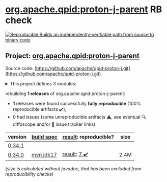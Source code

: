 [org.apache.qpid:proton-j-parent](https://central.sonatype.com/artifact/org.apache.qpid/proton-j-parent/0.34.0/versions) RB check
=======

[![Reproducible Builds](https://reproducible-builds.org/images/logos/rb.svg) an independently-verifiable path from source to binary code](https://reproducible-builds.org/)

## Project: [org.apache.qpid:proton-j-parent](https://central.sonatype.com/artifact/org.apache.qpid/proton-j-parent/0.34.0/versions)

Source code: [https://github.com/apache/qpid-proton-j.git](https://github.com/apache/qpid-proton-j.git)

<details><summary>This project defines 3 modules:</summary>

* [org.apache.qpid:apache-qpid-proton-j](https://central.sonatype.com/artifact/org.apache.qpid/apache-qpid-proton-j/0.34.0)
* [org.apache.qpid:proton-j](https://central.sonatype.com/artifact/org.apache.qpid/proton-j/0.34.0)
* [org.apache.qpid:proton-j-parent](https://central.sonatype.com/artifact/org.apache.qpid/proton-j-parent/0.34.0)
</details>

rebuilding **1 releases** of org.apache.qpid:proton-j-parent:
- **1** releases were found successfully **fully reproducible** (100% reproducible artifacts :heavy_check_mark:),
- 0 had issues (some unreproducible artifacts :warning:, see eventual :mag: diffoscope and/or :memo: issue tracker links):

| version | [build spec](/BUILDSPEC.md) | [result](https://reproducible-builds.org/docs/jvm/): reproducible? | size |
| -- | --------- | ------ | -- |
| [0.34.1](https://central.sonatype.com/artifact/org.apache.qpid/proton-j-parent/0.34.1/pom) | | | |
| [0.34.0](https://central.sonatype.com/artifact/org.apache.qpid/proton-j-parent/0.34.0/pom) | [mvn jdk17](proton-j-0.34.0.buildspec) | [result](proton-j-parent-0.34.0.buildinfo): [7 :heavy_check_mark: ](proton-j-parent-0.34.0.buildcompare) | 2.4M |

<i>(size is calculated without javadoc, that has been excluded from reproducibility checks)</i>
